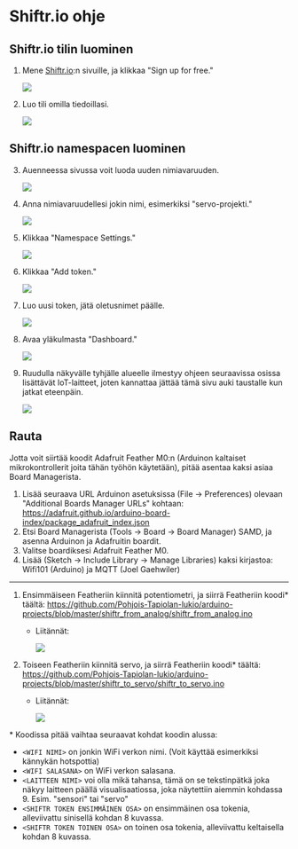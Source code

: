 # Shiftr.io ohje

## Shiftr.io tilin luominen
1. Mene [Shiftr.io](https://shiftr.io):n sivuille, ja klikkaa "Sign up for free."

   ![](../media/kuva01.png)

2. Luo tili omilla tiedoillasi.

   ![](../media/kuva02.png)

## Shiftr.io namespacen luominen
3. Auenneessa sivussa voit luoda uuden nimiavaruuden.

   ![](../media/kuva03.png)

4. Anna nimiavaruudellesi jokin nimi, esimerkiksi "servo-projekti."

   ![](../media/kuva04.png)

5. Klikkaa "Namespace Settings."

   ![](../media/kuva05.png)

6. Klikkaa "Add token."

   ![](../media/kuva06.png)

7. Luo uusi token, jätä oletusnimet päälle.

   ![](../media/kuva07.png)

8. Avaa yläkulmasta "Dashboard."

   ![](../media/kuva08.png)

9. Ruudulla näkyvälle tyhjälle alueelle ilmestyy ohjeen seuraavissa osissa lisättävät IoT-laitteet, joten kannattaa jättää tämä sivu auki taustalle kun jatkat eteenpäin.

   ![](../media/kuva09.png)

## Rauta
Jotta voit siirtää koodit Adafruit Feather M0:n (Arduinon kaltaiset mikrokontrollerit joita tähän työhön käytetään), pitää asentaa kaksi asiaa Board Managerista.

1. Lisää seuraava URL Arduinon asetuksissa (File -> Preferences) olevaan "Additional Boards Manager URLs" kohtaan: https://adafruit.github.io/arduino-board-index/package_adafruit_index.json
2. Etsi Board Managerista (Tools -> Board -> Board Manager) SAMD, ja asenna Arduinon ja Adafruitin boardit.
3. Valitse boardiksesi Adafruit Feather M0.
4. Lisää (Sketch -> Include Library -> Manage Libraries) kaksi kirjastoa: Wifi101 (Arduino) ja MQTT (Joel Gaehwiler)

---

1. Ensimmäiseen Featheriin kiinnitä potentiometri, ja siirrä Featheriin koodi\* täältä: https://github.com/Pohjois-Tapiolan-lukio/arduino-projects/blob/master/shiftr_from_analog/shiftr_from_analog.ino
   - Liitännät:

     ![](../media/kuva-pins-01.png)
2. Toiseen Featheriin kiinnitä servo, ja siirrä Featheriin koodi\* täältä: https://github.com/Pohjois-Tapiolan-lukio/arduino-projects/blob/master/shiftr_to_servo/shiftr_to_servo.ino
   - Liitännät:

     ![](../media/kuva-pins-02.png)

\* Koodissa pitää vaihtaa seuraavat kohdat koodin alussa:
- `<WIFI NIMI>` on jonkin WiFi verkon nimi. (Voit käyttää esimerkiksi kännykän hotspottia)
- `<WIFI SALASANA>` on WiFi verkon salasana.
- `<LAITTEEN NIMI>` voi olla mikä tahansa, tämä on se tekstinpätkä joka näkyy laitteen päällä visualisaatiossa, joka näytettiin aiemmin kohdassa 9. Esim. "sensori" tai "servo"
- `<SHIFTR TOKEN ENSIMMÄINEN OSA>` on ensimmäinen osa tokenia, alleviivattu sinisellä kohdan 8 kuvassa.
- `<SHIFTR TOKEN TOINEN OSA>` on toinen osa tokenia, alleviivattu keltaisella kohdan 8 kuvassa.
